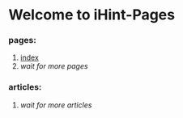# Welcome to iHint-Pages

### pages:

1. [index](?articles/index.json)
1. *wait for more pages*

### articles:

1. *wait for more articles*
